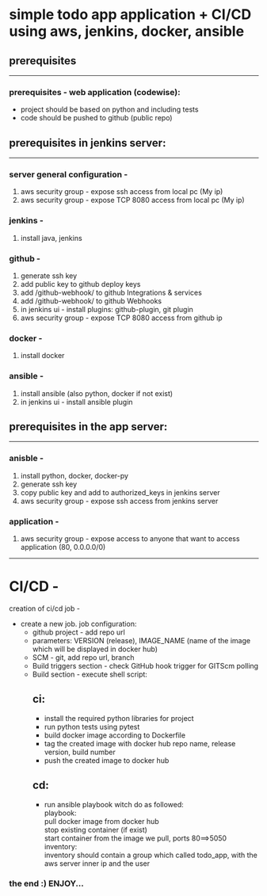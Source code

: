 # simple todo app application + CI/CD using aws, jenkins, docker, ansible

## prerequisites
----

### prerequisites - web application (codewise):  
  * project should be based on python and including tests  
  * code should be pushed to github (public repo)  

## prerequisites in jenkins server:  
----

### server general configuration -   
1. aws security group - expose ssh access from local pc (My ip)  
2. aws security group - expose TCP 8080 access from local pc (My ip)  

### jenkins - 
1. install java, jenkins

### github -   
1. generate ssh key  
2. add public key to github deploy keys  
3. add <jenkins url>/github-webhook/ to github Integrations & services  
4. add <jenkins url>/github-webhook/ to github Webhooks  
5. in jenkins ui - install plugins: github-plugin, git plugin  
6. aws security group - expose TCP 8080 access from github ip  

### docker -   
1. install docker  

### ansible -   
1. install ansible (also python, docker if not exist)  
2. in jenkins ui - install ansible plugin  


## prerequisites in the app server:
----

### anisble - 
1. install python, docker, docker-py  
2. generate ssh key  
3. copy public key and add to authorized_keys in jenkins server  
4. aws security group - expose ssh access from jenkins server  

### application -   
1. aws security group - expose access to anyone that want to access application (80, 0.0.0.0/0) 

----

# CI/CD -
creation of ci/cd job -  
* create a new job. job configuration:   
  - github project - add repo url  
  - parameters: VERSION (release), IMAGE_NAME (name of the image which will be displayed in docker hub)  
  - SCM - git, add repo url, branch
  - Build triggers section - check GitHub hook trigger for GITScm  polling  
  - Build section - execute shell script:  
    ## ci:  
      - install the required python libraries for project  
      - run python tests using pytest  
      - build docker image according to Dockerfile  
      - tag the created image with docker hub repo name, release version, build number  
      - push the created image to docker hub  
    ## cd:  
      - run ansible playbook witch do as followed:  
        playbook:  
        pull docker image from docker hub  
        stop existing container (if exist)  
        start  container from the image we pull, ports 80==>5050  
        inventory:  
        inventory should contain a group which called todo_app, with the aws server inner ip and the user  
 
 
 ### the end :) ENJOY...
